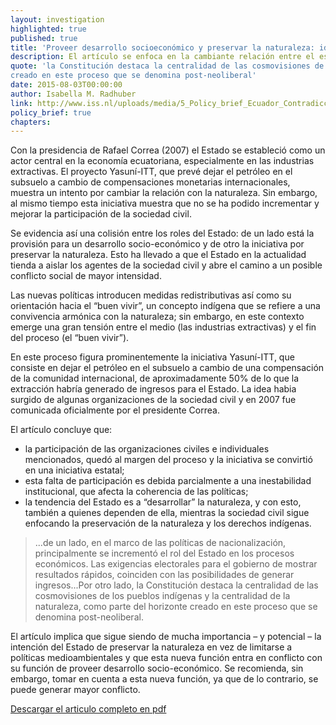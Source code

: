 ```yaml
---
layout: investigation
highlighted: true
published: true
title: 'Proveer desarrollo socioeconómico y preservar la naturaleza: identificando las contradicciones en el rol del Estado ecuatoriano'
description: El artículo se enfoca en la cambiante relación entre el estado ecuatoriano y la sociedad civil, examinando la nueva Constitución y el Proyecto Yasuní-ITT.
quote: 'la Constitución destaca la centralidad de las cosmovisiones de los pueblos indígenas y la centralidad de la naturaleza, como parte del horizonte
creado en este proceso que se denomina post-neoliberal'
date: 2015-08-03T00:00:00
author: Isabella M. Radhuber
link: http://www.iss.nl/uploads/media/5_Policy_brief_Ecuador_Contradicciones_del_rol_de_estado_ecuatoriano_09.pdf
policy_brief: true
chapters:
---
```

Con la presidencia de Rafael Correa (2007) el Estado se estableció como un actor central en la economía ecuatoriana, especialmente en las industrias extractivas. El proyecto Yasuní-ITT, que prevé dejar el petróleo en el subsuelo a cambio de compensaciones monetarias internacionales, muestra un intento por cambiar la relación con la naturaleza. Sin embargo, al mismo tiempo esta iniciativa muestra que no se ha podido incrementar y mejorar la participación de la sociedad civil.

Se evidencia así una colisión entre los roles del Estado: de un lado está la provisión para un desarrollo socio-económico y de otro la iniciativa por preservar la naturaleza. Esto ha llevado a que el Estado en la actualidad tienda a aislar los agentes de la sociedad civil y abre el camino a un posible conflicto social de mayor intensidad.

Las nuevas políticas introducen medidas redistributivas así como su orientación hacia el “buen vivir”, un concepto indígena que se refiere a una convivencia armónica con la naturaleza; sin embargo, en este contexto emerge una gran tensión entre el medio (las industrias extractivas) y el fin del proceso (el “buen vivir”).

En este proceso figura prominentemente la iniciativa Yasuní-ITT, que consiste en dejar el petróleo en el subsuelo a cambio de una compensación de la comunidad internacional, de aproximadamente 50% de lo que la extracción habría generado de ingresos para el Estado. La idea habia surgido de algunas organizaciones de la sociedad civil y en 2007 fue comunicada oficialmente por el presidente Correa.

El artículo concluye que:

* la participación de las organizaciones civiles e individuales mencionados, quedó al margen del proceso y la iniciativa se convirtió en una iniciativa estatal;
* esta falta de participación es debida parcialmente a una inestabilidad institucional, que afecta la coherencia de las políticas;
* la tendencia del Estado es a “desarrollar” la naturaleza, y con esto, también a quienes dependen de ella, mientras la sociedad civil sigue enfocando la preservación de la naturaleza y los derechos indígenas.

<blockquote>
...de un lado, en el marco de las políticas de nacionalización, principalmente se incrementó el rol del Estado en los procesos económicos. Las exigencias electorales para el gobierno de mostrar resultados rápidos, coinciden con las posibilidades de generar ingresos...Por otro lado, la Constitución destaca la centralidad de las cosmovisiones de los pueblos indígenas y la centralidad de la naturaleza, como parte del horizonte
creado en este proceso que se denomina post-neoliberal.
</blockquote>

El artículo implica que sigue siendo de mucha importancia – y potencial – la intención del Estado de preservar la naturaleza en vez de limitarse a políticas medioambientales y que esta nueva función entra en conflicto con su función de proveer desarrollo socio-económico. Se recomienda, sin embargo, tomar en cuenta a esta nueva función, ya que de lo contrario, se puede generar mayor conflicto.

[Descargar el articulo completo en pdf](http://www.iss.nl/uploads/media/5_Policy_brief_Ecuador_Contradicciones_del_rol_de_estado_ecuatoriano_09.pdf)